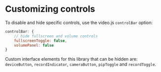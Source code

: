 # Customizing controls

To disable and hide specific controls, use the video.js `controlBar`
option:

```javascript
controlBar: {
    // hide fullscreen and volume controls
    fullscreenToggle: false,
    volumePanel: false
}
```

Custom interface elements for this library that can be hidden are: `deviceButton`,
`recordIndicator`, `cameraButton`, `pipToggle` and `recordToggle`.
